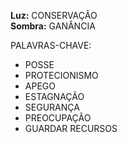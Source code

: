 **Luz:** CONSERVAÇÃO  
**Sombra:** GANÂNCIA

PALAVRAS-CHAVE:
- POSSE
- PROTECIONISMO
- APEGO
- ESTAGNAÇÃO
- SEGURANÇA
- PREOCUPAÇÃO
- GUARDAR RECURSOS